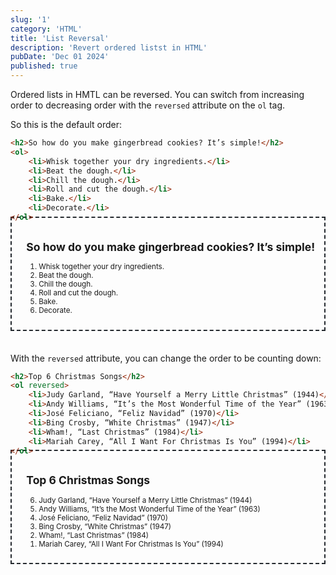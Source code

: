 ```yaml
---
slug: '1'
category: 'HTML'
title: 'List Reversal'
description: 'Revert ordered listst in HTML'
pubDate: 'Dec 01 2024'
published: true
---
```


Ordered lists in HMTL can be reversed. You can switch from increasing order to decreasing order with the `reversed` attribute on the `ol` tag.

So this is the default order:


```html
<h2>So how do you make gingerbread cookies? It’s simple!</h2>
<ol>
	<li>Whisk together your dry ingredients.</li>
	<li>Beat the dough.</li>
	<li>Chill the dough.</li>
	<li>Roll and cut the dough.</li>
	<li>Bake.</li>
	<li>Decorate.</li>
</ol>
```

<div style="font-size:smaller; margin:-2em auto 3em; padding: 1em 1em 1em 2em; border:2px #24292e dashed;">
<h2>So how do you make gingerbread cookies? It’s simple!</h2>
<ol>
	<li>Whisk together your dry ingredients.</li>
	<li>Beat the dough.</li>
	<li>Chill the dough.</li>
	<li>Roll and cut the dough.</li>
	<li>Bake.</li>
	<li>Decorate.</li>
</ol>
</div>


With the `reversed` attribute, you can change the order to be counting down:


```html
<h2>Top 6 Christmas Songs</h2>
<ol reversed>
	<li>Judy Garland, “Have Yourself a Merry Little Christmas” (1944)</li>
	<li>Andy Williams, “It’s the Most Wonderful Time of the Year” (1963)</li>
	<li>José Feliciano, “Feliz Navidad” (1970)</li>
	<li>Bing Crosby, “White Christmas” (1947)</li>
	<li>Wham!, “Last Christmas” (1984)</li>
	<li>Mariah Carey, “All I Want For Christmas Is You” (1994)</li>
</ol>
```

<div style="font-size:smaller; margin:-2em auto 3em; padding: 1em 1em 1em 2em; border:2px #24292e dashed;">
<h2>Top 6 Christmas Songs</h2>
<ol reversed>
	<li>Judy Garland, “Have Yourself a Merry Little Christmas” (1944)</li>
	<li>Andy Williams, “It’s the Most Wonderful Time of the Year” (1963)</li>
	<li>José Feliciano, “Feliz Navidad” (1970)</li>
	<li>Bing Crosby, “White Christmas” (1947)</li>
	<li>Wham!, “Last Christmas” (1984)</li>
	<li>Mariah Carey, “All I Want For Christmas Is You” (1994)</li>
</ol>
</div>
